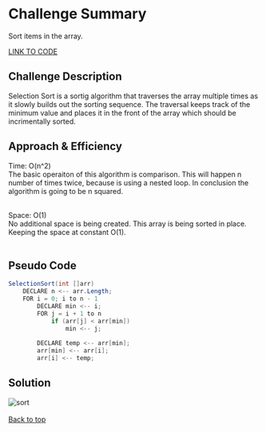 # Challenge Summary
Sort items in the array. 

[LINK TO CODE](https://github.com/daesy13/data-structures-and-algorithms/blob/master/code401challenges/src/main/java/code401challenges/linkedList/LinkedList.java)</br>

## Challenge Description
Selection Sort is a sortig algorithm that traverses the array multiple times as it slowly builds out the sorting sequence. The traversal keeps track of the minimum value and places it in the front of the array which should be incrimentally sorted.</br>

## Approach & Efficiency
Time: O(n^2)</br>
The basic operaiton of this algorithm is comparison. This will happen n number of times twice, because is using a nested loop. In conclusion the algorithm is going to be n squared.</br></br>

Space: O(1)</br>
No additional space is being created. This array is being sorted in place. Keeping the space at constant O(1).</br></br>

## Pseudo Code
```java
SelectionSort(int []arr)   
    DECLARE n <-- arr.Length; 
    FOR i = 0; i to n - 1  
        DECLARE min <-- i; 
        FOR j = i + 1 to n 
            if (arr[j] < arr[min]) 
                min <-- j; 
 
        DECLARE temp <-- arr[min]; 
        arr[min] <-- arr[i]; 
        arr[i] <-- temp; 
```  

## Solution
![sort](../src/assets/sort1.jpg)</br></br><a href="#top">Back to top</a>

